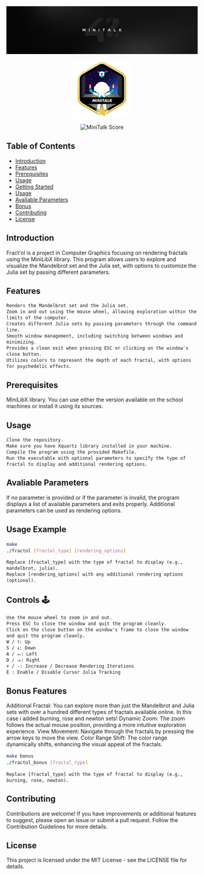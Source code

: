 <a href="https://github.com/francfer-art/42MiniTalk">
  <img src ="https://raw.githubusercontent.com/15Galan/42_project-readmes/master/banners/cursus/projects/minitalk-dark.png")>
</a>

<p align="center">
  <a href="https://github.com/francfer-art/42MiniTalk">
  <img src="https://raw.githubusercontent.com/mcombeau/mcombeau/main/42_badges/minitalkm.png" alt="MiniTalk Logo">
  </a>
</p>

<p align="center">
  <img src="https://img.shields.io/badge/Score-Evaluating-brightyellow" alt="MiniTalk Score">
</p>

## Table of Contents

- [Introduction](#introduction)
- [Features](#features)
- [Prerequisites](#Prerequisites)
- [Usage](#Usage)
- [Getting Started](#getting-started)
- [Usage](#usage)
- [Avaliable Parameters](#avaliable-parameters)
- [Bonus](#bonus)
- [Contributing](#contributing)
- [License](#license)

## Introduction

Fract'ol is a project in Computer Graphics focusing on rendering fractals using the MiniLibX library. This program allows users to explore and visualize the Mandelbrot set and the Julia set, with options to customize the Julia set by passing different parameters.

## Features

```
Renders the Mandelbrot set and the Julia set.
Zoom in and out using the mouse wheel, allowing exploration within the limits of the computer.
Creates different Julia sets by passing parameters through the command line.
Smooth window management, including switching between windows and minimizing.
Provides a clean exit when pressing ESC or clicking on the window's close button.
Utilizes colors to represent the depth of each fractal, with options for psychedelic effects.
```

## Prerequisites

MiniLibX library. You can use either the version available on the school machines or install it using its sources.

## Usage

```
Clone the repository.
Make sure you have Xquartz library installed in your machine.
Compile the program using the provided Makefile.
Run the executable with optional parameters to specify the type of fractal to display and additional rendering options.
```

## Avaliable Parameters

If no parameter is provided or if the parameter is invalid, the program displays a list of available parameters and exits properly.
Additional parameters can be used as rendering options.

## Usage Example

```bash
make
./fractol [fractal_type] [rendering_options]
```
```
Replace [fractal_type] with the type of fractal to display (e.g., mandelbrot, julia).
Replace [rendering_options] with any additional rendering options (optional).
```

## Controls 🕹
```
Use the mouse wheel to zoom in and out.
Press ESC to close the window and quit the program cleanly.
Click on the close button on the window's frame to close the window and quit the program cleanly.
W / ⭡: Up
S / ⭣: Down
A / ⭠: Left
D / ⭢: Right
+ / -: Increase / Decrease Rendering Iterations
E : Enable / Disable Cursor Julia Tracking
```

## Bonus Features

Additional Fractal: You can explore more than just the Mandelbrot and Julia sets with over a hundred different types of fractals available online. In this case i added burning, rose and newton sets!
Dynamic Zoom: The zoom follows the actual mouse position, providing a more intuitive exploration experience.
View Movement: Navigate through the fractals by pressing the arrow keys to move the view.
Color Range Shift: The color range dynamically shifts, enhancing the visual appeal of the fractals.

```bash
make bonus
./fractol_bonus [fractal_type]
```
```
Replace [fractal_type] with the type of fractal to display (e.g., burning, rose, newton).
```

## Contributing

Contributions are welcome! If you have improvements or additional features to suggest, please open an issue or submit a pull request. Follow the Contribution Guidelines for more details.

## License
This project is licensed under the MIT License - see the LICENSE file for details.



